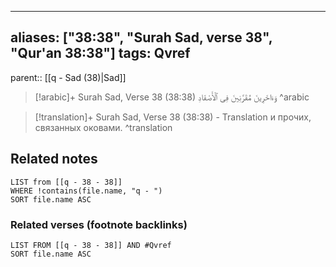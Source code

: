 
---
aliases: ["38:38", "Surah Sad, verse 38", "Qur'an 38:38"]
tags: Qvref
---

parent:: [[q - Sad (38)|Sad]]

> [!arabic]+ Surah Sad, Verse 38 (38:38)
> <span class="quran-arabic">وَءَاخَرِينَ مُقَرَّنِينَ فِى ٱلْأَصْفَادِ</span>
^arabic

> [!translation]+ Surah Sad, Verse 38 (38:38) - Translation
> и прочих, связанных оковами.
^translation



## Related notes
```dataview
LIST from [[q - 38 - 38]]
WHERE !contains(file.name, "q - ")
SORT file.name ASC
```

### Related verses (footnote backlinks)
```dataview
LIST FROM [[q - 38 - 38]] AND #Qvref
SORT file.name ASC
```

